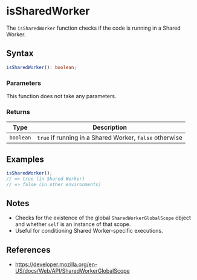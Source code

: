 # isSharedWorker

The `isSharedWorker` function checks if the code is running in a Shared Worker.

## Syntax

```typescript
isSharedWorker(): boolean;
```

### Parameters

This function does not take any parameters.

### Returns

| Type       | Description                                         |
| ---------- | --------------------------------------------------- |
| `boolean`  | `true` if running in a Shared Worker, `false` otherwise |

## Examples

```typescript
isSharedWorker();
// => true (in Shared Worker)
// => false (in other environments)
```

## Notes

* Checks for the existence of the global `SharedWorkerGlobalScope` object and whether `self` is an instance of that scope.
* Useful for conditioning Shared Worker-specific executions.

## References

* https://developer.mozilla.org/en-US/docs/Web/API/SharedWorkerGlobalScope